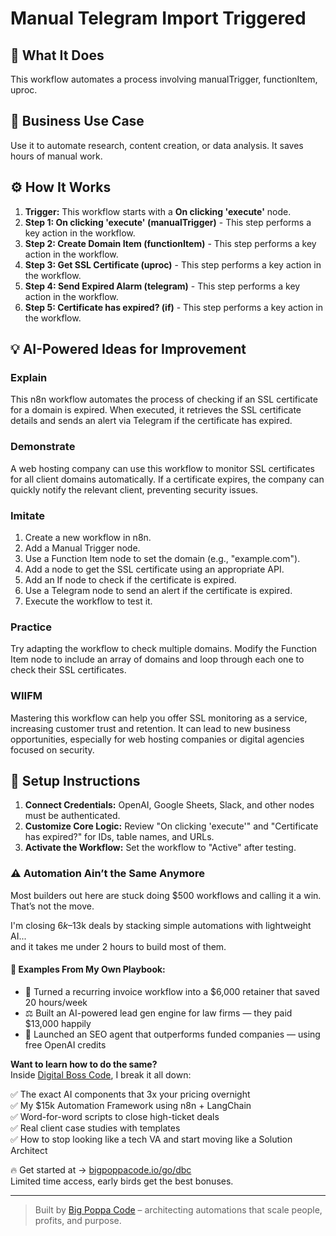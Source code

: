 # Manual Telegram Import Triggered

## 🚀 What It Does
This workflow automates a process involving manualTrigger, functionItem, uproc.

## 💼 Business Use Case
Use it to automate research, content creation, or data analysis. It saves hours of manual work.

## ⚙️ How It Works
1.  **Trigger:** This workflow starts with a **On clicking 'execute'** node.
2. **Step 1: On clicking 'execute' (manualTrigger)** - This step performs a key action in the workflow.
3. **Step 2: Create Domain Item (functionItem)** - This step performs a key action in the workflow.
4. **Step 3: Get SSL Certificate (uproc)** - This step performs a key action in the workflow.
5. **Step 4: Send Expired Alarm (telegram)** - This step performs a key action in the workflow.
6. **Step 5: Certificate  has  expired? (if)** - This step performs a key action in the workflow.

## 💡 AI-Powered Ideas for Improvement
### Explain
This n8n workflow automates the process of checking if an SSL certificate for a domain is expired. When executed, it retrieves the SSL certificate details and sends an alert via Telegram if the certificate has expired.

### Demonstrate
A web hosting company can use this workflow to monitor SSL certificates for all client domains automatically. If a certificate expires, the company can quickly notify the relevant client, preventing security issues.

### Imitate
1. Create a new workflow in n8n.
2. Add a Manual Trigger node.
3. Use a Function Item node to set the domain (e.g., "example.com").
4. Add a node to get the SSL certificate using an appropriate API.
5. Add an If node to check if the certificate is expired.
6. Use a Telegram node to send an alert if the certificate is expired.
7. Execute the workflow to test it.

### Practice
Try adapting the workflow to check multiple domains. Modify the Function Item node to include an array of domains and loop through each one to check their SSL certificates.

### WIIFM
Mastering this workflow can help you offer SSL monitoring as a service, increasing customer trust and retention. It can lead to new business opportunities, especially for web hosting companies or digital agencies focused on security.

## 🔧 Setup Instructions
1. **Connect Credentials:** OpenAI, Google Sheets, Slack, and other nodes must be authenticated.
2. **Customize Core Logic:** Review "On clicking 'execute'" and "Certificate  has  expired?" for IDs, table names, and URLs.
3. **Activate the Workflow:** Set the workflow to "Active" after testing.

### ⚠️ Automation Ain’t the Same Anymore

Most builders out here are stuck doing $500 workflows and calling it a win.  
That’s not the move.  

I'm closing $6k–$13k deals by stacking simple automations with lightweight AI...  
and it takes me under 2 hours to build most of them.

#### 🧠 Examples From My Own Playbook:
- 🔁 Turned a recurring invoice workflow into a $6,000 retainer that saved 20 hours/week  
- ⚖️ Built an AI-powered lead gen engine for law firms — they paid $13,000 happily  
- 🚀 Launched an SEO agent that outperforms funded companies — using free OpenAI credits  

**Want to learn how to do the same?**  
Inside [Digital Boss Code](https://bigpoppacode.io/go/dbc), I break it all down:

✅ The exact AI components that 3x your pricing overnight  
✅ My $15k Automation Framework using n8n + LangChain  
✅ Word-for-word scripts to close high-ticket deals  
✅ Real client case studies with templates  
✅ How to stop looking like a tech VA and start moving like a Solution Architect  

🔥 Get started at → [bigpoppacode.io/go/dbc](https://bigpoppacode.io/go/dbc)  
Limited time access, early birds get the best bonuses.

---
> Built by [Big Poppa Code](https://bigpoppacode.io) – architecting automations that scale people, profits, and purpose.
